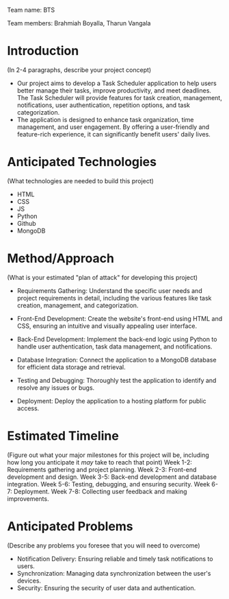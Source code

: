 Team name: BTS

Team members: Brahmiah Boyalla, Tharun Vangala

# Introduction

(In 2-4 paragraphs, describe your project concept)
- Our project aims to develop a Task Scheduler application to help users better manage their tasks, improve productivity, and meet deadlines. The Task Scheduler will provide features for task creation, management, notifications, user authentication, repetition options, and task categorization. 
- The application is designed to enhance task organization, time management, and user engagement. By offering a user-friendly and feature-rich experience, it can significantly benefit users' daily lives.

# Anticipated Technologies

(What technologies are needed to build this project)
- HTML
- CSS
- JS
- Python
- Github
- MongoDB

# Method/Approach

(What is your estimated "plan of attack" for developing this project)
- Requirements Gathering: Understand the specific user needs and project requirements in detail, including the various features like task creation, management, and categorization.

- Front-End Development: Create the website's front-end using HTML and CSS, ensuring an intuitive and visually appealing user interface.

- Back-End Development: Implement the back-end logic using Python to handle user authentication, task data management, and notifications.

- Database Integration: Connect the application to a MongoDB database for efficient data storage and retrieval.

- Testing and Debugging: Thoroughly test the application to identify and resolve any issues or bugs.

- Deployment: Deploy the application to a hosting platform for public access.

# Estimated Timeline

(Figure out what your major milestones for this project will be, including how long you anticipate it *may* take to reach that point)
Week 1-2: Requirements gathering and project planning.
Week 2-3: Front-end development and design.
Week 3-5: Back-end development and database integration.
Week 5-6: Testing, debugging, and ensuring security.
Week 6-7: Deployment.
Week 7-8: Collecting user feedback and making improvements.

# Anticipated Problems

(Describe any problems you foresee that you will need to overcome)
- Notification Delivery: Ensuring reliable and timely task notifications to users.
- Synchronization: Managing data synchronization between the user's devices.
- Security: Ensuring the security of user data and authentication.

